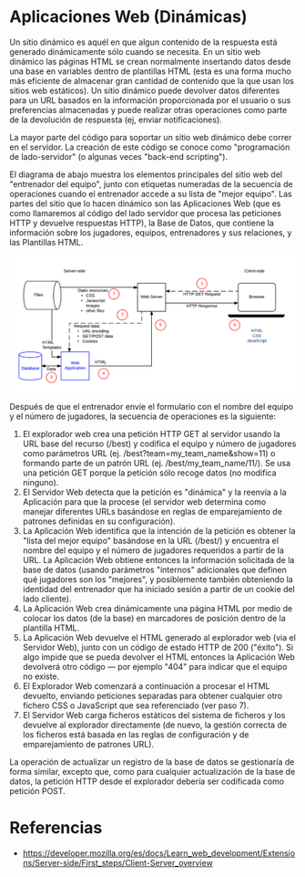 # Aplicaciones Web (Dinámicas)

Un sitio dinámico es aquél en que algun contenido de la respuesta está generado dinámicamente sólo cuando se necesita. En un sitio web dinámico las páginas HTML se crean normalmente insertando datos desde una base en variables dentro de plantillas HTML (esta es una forma mucho más eficiente de almacenar gran cantidad de contenido que la que usan los sitios web estáticos). Un sitio dinámico puede devolver datos diferentes para un URL basados en la información proporcionada por el usuario o sus preferencias almacenadas y puede realizar otras operaciones como parte de la devolución de respuesta (ej, enviar notificaciones).

La mayor parte del código para soportar un sitio web dinámico debe correr en el servidor. La creación de este código se conoce como "programación de lado-servidor" (o algunas veces "back-end scripting").


El diagrama de abajo muestra los elementos principales del sitio web del "entrenador del equipo", junto con etiquetas numeradas de la secuencia de operaciones cuando el entrenador accede a su lista de "mejor equipo". Las partes del sitio que lo hacen dinámico son las Aplicaciones Web (que es como llamaremos al código del lado servidor que procesa las peticiones HTTP y devuelve respuestas HTTP), la Base de Datos, que contiene la información sobre los jugadores, equipos, entrenadores y sus relaciones, y las Plantillas HTML.

![cliente-servidor](/x-assets/webapp.png)

Después de que el entrenador envíe el formulario con el nombre del equipo y el número de jugadores, la secuencia de operaciones es la siguiente:

1. El explorador web crea una petición HTTP GET al servidor usando la URL base del recurso (/best) y codifica el equipo y número de jugadores como parámetros URL (ej. /best?team=my_team_name&show=11) o formando parte de un patrón URL (ej. /best/my_team_name/11/). Se usa una petición GET porque la petición sólo recoge datos (no modifica ninguno).
2. El Servidor Web detecta que la petición es "dinámica" y la reenvía a la Aplicación para que la procese (el servidor web determina como manejar diferentes URLs basándose en reglas de emparejamiento de patrones definidas en su configuración).
3. La Aplicación Web identifica que la intención de la petición es obtener la "lista del mejor equipo" basándose en la URL (/best/) y encuentra el nombre del equipo y el número de jugadores requeridos a partir de la URL. La Aplicación Web obtiene entonces la información solicitada de la base de datos (usando parámetros "internos" adicionales que definen qué jugadores son los "mejores", y posiblemente también obteniendo la identidad del entrenador que ha iniciado sesión a partir de un cookie del lado cliente).
4. La Aplicación Web crea dinámicamente una página HTML por medio de colocar los datos (de la base) en marcadores de posición dentro de la plantilla HTML.
5. La Aplicación Web devuelve el HTML generado al explorador web (via el Servidor Web), junto con un código de estado HTTP de 200 ("éxito"). Si algo impide que se pueda devolver el HTML entonces la Aplicación Web devolverá otro código — por ejemplo "404" para indicar que el equipo no existe.
6. El Explorador Web comenzará a continuación a procesar el HTML devuelto, enviando peticiones separadas para obtener cualquier otro fichero CSS o JavaScript que sea referenciado (ver paso 7).
7. El Servidor Web carga ficheros estáticos del sistema de ficheros y los devuelve al explorador directamente (de nuevo, la gestión correcta de los ficheros está basada en las reglas de configuración y de emparejamiento de patrones URL).

La operación de actualizar un registro de la base de datos se gestionaría de forma similar, excepto que, como para cualquier actualización de la base de datos, la petición HTTP desde el explorador debería ser codificada como petición POST.

# Referencias
- https://developer.mozilla.org/es/docs/Learn_web_development/Extensions/Server-side/First_steps/Client-Server_overview
